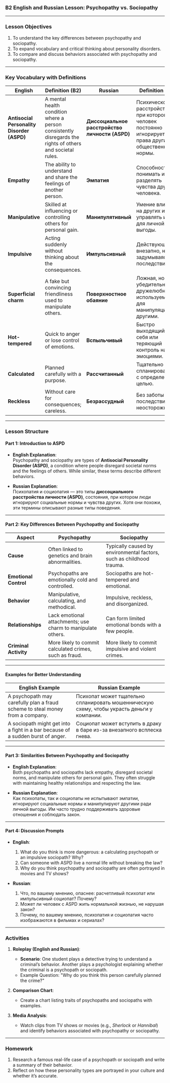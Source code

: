 ### **B2 English and Russian Lesson: Psychopathy vs. Sociopathy**

---

### **Lesson Objectives**
1. To understand the key differences between psychopathy and sociopathy.
2. To expand vocabulary and critical thinking about personality disorders.
3. To compare and discuss behaviors associated with psychopathy and sociopathy.

---

### **Key Vocabulary with Definitions**

| **English**                  | **Definition (B2)**                                                                                             | **Russian**                 | **Definition (B2)**                                                                                      |
|------------------------------|-----------------------------------------------------------------------------------------------------------------|-----------------------------|----------------------------------------------------------------------------------------------------------|
| **Antisocial Personality Disorder (ASPD)** | A mental health condition where a person consistently disregards the rights of others and societal rules.                    | **Диссоциальное расстройство личности (ASPD)** | Психическое расстройство, при котором человек постоянно игнорирует права других и общественные нормы.   |
| **Empathy**                  | The ability to understand and share the feelings of another person.                                             | **Эмпатия**                 | Способность понимать и разделять чувства другого человека.                                              |
| **Manipulative**             | Skilled at influencing or controlling others for personal gain.                                                 | **Манипулятивный**          | Умение влиять на других или управлять ими для личной выгоды.                                             |
| **Impulsive**                | Acting suddenly without thinking about the consequences.                                                        | **Импульсивный**            | Действующий внезапно, не задумываясь о последствиях.                                                    |
| **Superficial charm**        | A fake but convincing friendliness used to manipulate others.                                                   | **Поверхностное обаяние**   | Ложная, но убедительная дружелюбность, используемая для манипуляции другими.                            |
| **Hot-tempered**             | Quick to anger or lose control of emotions.                                                                     | **Вспыльчивый**             | Быстро выходящий из себя или теряющий контроль над эмоциями.                                             |
| **Calculated**               | Planned carefully with a purpose.                                                                               | **Рассчитанный**            | Тщательно спланированный с определенной целью.                                                          |
| **Reckless**                 | Without care for consequences; careless.                                                                        | **Безрассудный**            | Без заботы о последствиях; неосторожный.                                                                |

---

### **Lesson Structure**

#### **Part 1: Introduction to ASPD**
- **English Explanation**:  
  Psychopathy and sociopathy are types of **Antisocial Personality Disorder (ASPD)**, a condition where people disregard societal norms and the feelings of others. While similar, these terms describe different behaviors.

- **Russian Explanation**:  
  Психопатия и социопатия — это типы **диссоциального расстройства личности (ASPD)**, состояния, при котором люди игнорируют социальные нормы и чувства других. Хотя они похожи, эти термины описывают разные типы поведения.

---

#### **Part 2: Key Differences Between Psychopathy and Sociopathy**

| **Aspect**             | **Psychopathy**                                                | **Sociopathy**                                                |
|------------------------|---------------------------------------------------------------|--------------------------------------------------------------|
| **Cause**              | Often linked to genetics and brain abnormalities.             | Typically caused by environmental factors, such as childhood trauma. |
| **Emotional Control**  | Psychopaths are emotionally cold and controlled.               | Sociopaths are hot-tempered and emotional.                   |
| **Behavior**           | Manipulative, calculating, and methodical.                    | Impulsive, reckless, and disorganized.                       |
| **Relationships**      | Lack emotional attachments; use charm to manipulate others.   | Can form limited emotional bonds with a few people.          |
| **Criminal Activity**  | More likely to commit calculated crimes, such as fraud.       | More likely to commit impulsive and violent crimes.          |

---

#### **Examples for Better Understanding**

| **English Example**                                                                                             | **Russian Example**                                                                                           |
|-----------------------------------------------------------------------------------------------------------------|--------------------------------------------------------------------------------------------------------------|
| A psychopath may carefully plan a fraud scheme to steal money from a company.                                   | Психопат может тщательно спланировать мошенническую схему, чтобы украсть деньги у компании.                 |
| A sociopath might get into a fight in a bar because of a sudden burst of anger.                                 | Социопат может вступить в драку в баре из-за внезапного всплеска гнева.                                      |

---

#### **Part 3: Similarities Between Psychopathy and Sociopathy**
- **English Explanation**:  
  Both psychopaths and sociopaths lack empathy, disregard societal norms, and manipulate others for personal gain. They often struggle with maintaining healthy relationships and respecting the law.

- **Russian Explanation**:  
  Как психопаты, так и социопаты не испытывают эмпатии, игнорируют социальные нормы и манипулируют другими ради личной выгоды. Им часто трудно поддерживать здоровые отношения и соблюдать закон.

---

#### **Part 4: Discussion Prompts**
- **English**:
  1. What do you think is more dangerous: a calculating psychopath or an impulsive sociopath? Why?  
  2. Can someone with ASPD live a normal life without breaking the law?  
  3. Why do you think psychopathy and sociopathy are often portrayed in movies and TV shows?  

- **Russian**:
  1. Что, по вашему мнению, опаснее: расчетливый психопат или импульсивный социопат? Почему?  
  2. Может ли человек с ASPD жить нормальной жизнью, не нарушая закон?  
  3. Почему, по вашему мнению, психопатия и социопатия часто изображаются в фильмах и сериалах?  

---

### **Activities**

1. **Roleplay (English and Russian)**:  
   - **Scenario**: One student plays a detective trying to understand a criminal’s behavior. Another plays a psychologist explaining whether the criminal is a psychopath or sociopath.  
   - Example Question: "Why do you think this person carefully planned the crime?"  

2. **Comparison Chart**:  
   - Create a chart listing traits of psychopaths and sociopaths with examples.  

3. **Media Analysis**:  
   - Watch clips from TV shows or movies (e.g., *Sherlock* or *Hannibal*) and identify behaviors associated with psychopathy or sociopathy.  

---

### **Homework**
1. Research a famous real-life case of a psychopath or sociopath and write a summary of their behavior.  
2. Reflect on how these personality types are portrayed in your culture and whether it’s accurate.  
